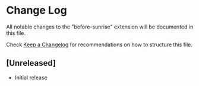 # Change Log

All notable changes to the "before-sunrise" extension will be documented in this file.

Check [Keep a Changelog](http://keepachangelog.com/) for recommendations on how to structure this file.

## [Unreleased]

- Initial release
